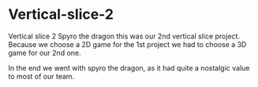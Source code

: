 # Vertical-slice-2
Vertical slice 2 Spyro the dragon
this was our 2nd vertical slice project.
Because we choose a 2D game for the 1st project we had
to choose a 3D game for our 2nd one.

In the end we went with spyro the dragon, as it had quite
a nostalgic value to most of our team.
